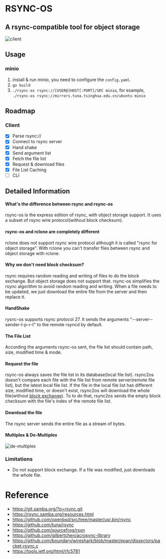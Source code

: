 # RSYNC-OS
## A rsync-compatible tool for object storage

![client](https://raw.githubusercontent.com/kaiakz/rsync-os/master/docs/client.jpg)

## Usage
### minio
1. install & run minio, you need to configure the `config.yaml`.
2. `go build`
3. `./rsync-os rsync://[USER@]HOST[:PORT]/SRC minio`, for example, `./rsync-os rsync://mirrors.tuna.tsinghua.edu.cn/ubuntu minio`

## Roadmap
### Client
- [x] Parse rsync://
- [x] Connect to rsync server
- [x] Hand shake
- [x] Send argument list
- [x] Fetch the file list
- [x] Request & download files
- [x] File List Caching
- [ ] CLI

## Detailed Information
#### What's the difference between rsync and rsync-os
rsync-os is the express edition of rsync, with object storage support. It uses a subset of rsync wire protocol(without block checksum).

#### rsync-os and rclone are completely different
rclone does not support rsync wire protocol although it is called "rsync for object storage". With rclone you can't transfer files between rsync and object storage with rclone.

#### Why we don't need block checksum?
rsync requires random reading and writing of files to do the block exchange. But object storage does not support that.
rsync-os simplifies the rsync algorithm to avoid random reading and writing. When a file needs to be updated, we just download the entire file from the server and then replace it.

#### HandShake
rysnc-os supports rsync protocol 27. 
It sends the arguments "--server--sender-l-p-r-t" to the remote rsyncd by default.

#### The File List
According the arguments rsync-os sent, the file list should contain path, size, modified time & mode. 
 
#### Request the file
rsync-os always saves the file list in its database(local file list). rsync2os doesn't compare each file with the file list from remote server(remote file list), but the latest local file list. If the file in the local file list has different size, modified time, or doesn't exist, rsync2os will download the whole file(without [block exchange](https://github.com/kristapsdz/openrsync#block-exchange)). To to do that, rsync2os sends the empty block checksum with the file's index of the remote file list. 

#### Download the file
The rsync server sends the entire file as a stream of bytes.

#### Multiplex & De-Multiplex
![de-multiplex](https://raw.githubusercontent.com/kaiakz/rsync-os/master/docs/demux.jpg)

### Limitations
* Do not support block exchange. If a file was modified, just downloads the whole file.

# Reference
* https://git.samba.org/?p=rsync.git
* https://rsync.samba.org/resources.html
* https://github.com/openbsd/src/tree/master/usr.bin/rsync
* https://github.com/tuna/rsync
* https://github.com/sourcefrog/rsyn
* https://github.com/gilbertchen/acrosync-library
* https://github.com/boundary/wireshark/blob/master/epan/dissectors/packet-rsync.c
* https://tools.ietf.org/html/rfc5781